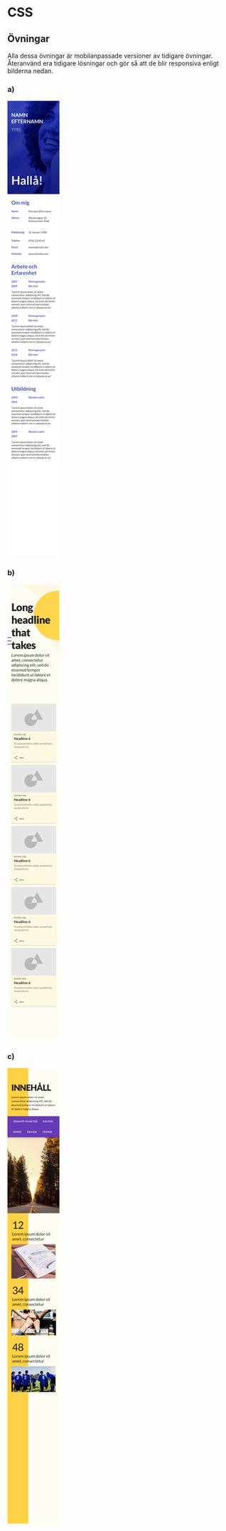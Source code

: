 # CSS

## Övningar
Alla dessa övningar är mobilanpassade versioner av tidigare övningar.
Återanvänd era tidigare lösningar och gör så att de blir responsiva enligt bilderna nedan.

###  a) 

![1a](images/Mobile.png)

###  b) 

![1a](images/Mobile-2.png)

###  c) 

![1a](images/Mobile-3.png)


